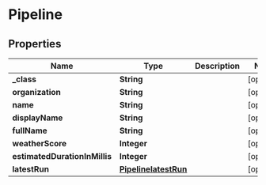 
# Pipeline

## Properties
Name | Type | Description | Notes
------------ | ------------- | ------------- | -------------
**_class** | **String** |  |  [optional]
**organization** | **String** |  |  [optional]
**name** | **String** |  |  [optional]
**displayName** | **String** |  |  [optional]
**fullName** | **String** |  |  [optional]
**weatherScore** | **Integer** |  |  [optional]
**estimatedDurationInMillis** | **Integer** |  |  [optional]
**latestRun** | [**PipelinelatestRun**](PipelinelatestRun.md) |  |  [optional]



